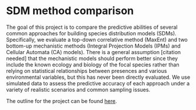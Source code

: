 # SDM method comparison

The goal of this project is to compare the predictive abilities of several common approaches for building species distribution models (SDMs). 
Specifically, we evaluate a top-down correlative method (MaxEnt) and two bottom-up mechanistic methods (Integral Projection Models (IPMs) and Cellular Automata (CA) models). 
There is a general assumption [citation needed] that the mechanistic models should perform better since they include the known ecology and biology of the focal species rather than relying on statistical relationships between presences and various environmental variables, but this has never been directly evaluated. 
We use simulated data to assess the predictive accuracy of each approach under a variety of realistic scenarios and common sampling issues. 


The outline for the project can be found [here](https://docs.google.com/document/d/1PXAzk2wWBItnL-C9uNSCKgS2VFb_y0k7RWcAFUQ5DA0/).
